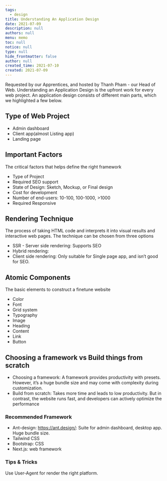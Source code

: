 ```yaml
---
tags: 
  - design
title: Understanding An Application Design
date: 2021-07-09
description: null
authors: null
menu: memo
toc: null
notice: null
type: null
hide_frontmatter: false
author: null
created_time: 2021-07-10
created: 2021-07-09
---
```


Requested by our Apprentices, and hosted by Thanh Pham - our Head of Web. Understanding an Application Design is the upfront work for every web project. An application design consists of different main parts, which we highlighted a few below.

## Type of Web Project

* Admin dashboard
* Client app(almost Listing app)
* Landing page

## Important Factors

The critical factors that helps define the right framework

* Type of Project
* Required SEO support
* State of Design: Sketch, Mockup, or Final design
* Cost for development
* Number of end-users: 10-100, 100-1000, >1000
* Required Responsive

## Rendering Technique

The process of taking HTML code and interprets it into visual results and interactive web pages. The technique can be chosen from three options

* SSR - Server side rendering: Supports SEO
* Hybrid rendering:
* Client side rendering: Only suitable for Single page app, and isn’t good for SEO.

## Atomic Components

The basic elements to construct a finetune website

* Color
* Font
* Grid system
* Typography
* Image
* Heading
* Content
* Link
* Button

## Choosing a framework vs Build things from scratch

* Choosing a framework: A framework provides productivity with presets. However, it’s a huge bundle size and may come with complexity during customization.
* Build from scratch: Takes more time and leads to low productivity. But in contrast, the website runs fast, and developers can actively optimize the performance

### Recommended Framework

* Ant-design: https://ant.design/: Suite for admin dashboard, desktop app. Huge bundle size.
* Tailwind CSS
* Bootstrap: CSS
* Next.js: web framework

### Tips & Tricks

Use User-Agent for render the right platform.

